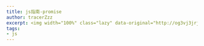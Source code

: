 ```yaml
---
title: js指南-promise  
author: tracerZzz 
excerpt: <img width="100%" class="lazy" data-original="http://og3vj3jrj.bkt.clouddn.com/js/mdn.png"></br>javascript promise
tags: 
- js
---
```


